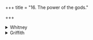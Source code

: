 +++
title = "16. The power of the gods."

+++

<details><summary>Whitney</summary>

### Comment
Five verses of this hymn (in the verse-order 3, 2, 5, 8, 7) are found together in Pāipp. v., and parts of vss. 4 and 6 elsewhere in the same book. It is used by Kāuś. (48. 7) in a rite of sorcery against an enemy who "comes cursing"; and vs. 3 also in the portent-ceremony of the seven seers (127. 3), with praise to Varuṇa.


By reason of the exceptional character of this hymn as expression of the unrestricted presence and influence of superhuman powers, it has been a favorite subject of translation and discussion. Translated: Roth, Ueber den AV., p. 29; Max Müller, Chips from a German Workshop, i. 41 (1867); Muir, OST. v. 63; Ludwig, p. 388; Muir, Metrical Translations, p. 163; Kaegi, Der Rigveda2, p 89 f. (or p. 65 f. of R. Arrowsmith's translation of Kaegi), with abundant parallels from the Old Testament; Grill, 32, 126; Griffith, i. 153; Bloomfield, 88, 389; Weber, xviii. 66. Some of the above do not cover the entire hymn.—See also Hillebrandt, Veda-chrestomathie, p. 38; Bergaigne-Henry, Manuel, p. 146; further, Grohmann, Ind. Stud. ix. 406; Hermann Brunnhofer, Iran und Turan (1889), p. 188-196; Weber, Berliner Sb., 1894, p. 782 f.


⌊Weber entitles the hymn "Betheuerung der Unschuld, Eidesleistung"; see his instructive note, Ind. Stud. xviii. 66, note 2. "Comes cursing" hardly takes account of the voice of śapyamānam as used by Kāuś. 48. 7.⌋
</details>

<details><summary>Griffith</summary>

On the omnipresence and omniscience of Varuna
</details>

